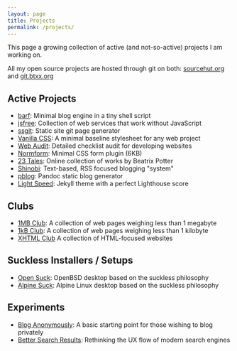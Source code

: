 ```yaml
---
layout: page
title: Projects
permalink: /projects/
---
```


This page a growing collection of active (and not-so-active) projects I am working on.

All my open source projects are hosted through git on both: [sourcehut.org](https://sr.ht/~bt/) and [git.btxx.org](https://git.btxx.org)

## Active Projects
* [barf](https://barf.btxx.org): Minimal blog engine in a tiny shell script
* [jsfree](https://jsfree.org): Collection of web services that work without JavaScript
* [ssgit](https://git.btxx.org/ssgit/about): Static site git page generator
* [Vanilla CSS](https://vanillacss.com): A minimal baseline stylesheet for any web project
* [Web Audit](https://audit.btxx.org): Detailed checklist audit for developing websites
* [Normform](https://normform.netlify.app): Minimal CSS form plugin (6KB)
* [23 Tales](https://23tales.netlify.app): Online collection of works by Beatrix Potter
* [Shinobi](https://git.btxx.org/shinobi/about): Text-based, RSS focused blogging "system"
* [pblog](https://git.btxx.org/pblog/about): Pandoc static blog generator
* [Light Speed](https://git.btxx.org/lightspeed/about): Jekyll theme with a perfect Lighthouse score

## Clubs
* [1MB Club](https://1mb.club): A collection of web pages weighing less than 1 megabyte
* [1kB Club](https://1kb.club): A collection of web pages weighing less than 1 kilobyte
* [XHTML Club](https://xhtml.club) A collection of HTML-focused websites

## Suckless Installers / Setups
* [Open Suck](https://git.btxx.org/open-suck/about): OpenBSD desktop based on the suckless philosophy
* [Alpine Suck](https://git.btxx.org/alpine-suck/about): Alpine Linux desktop based on the suckless philosophy

## Experiments
* [Blog Anonymously](https://anon.btxx.org): A basic starting point for those wishing to blog privately
* [Better Search Results](https://search.btxx.org): Rethinking the UX flow of modern search engines
